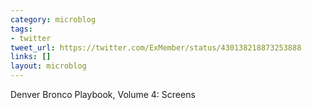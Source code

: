 ```yaml
---
category: microblog
tags:
- twitter
tweet_url: https://twitter.com/ExMember/status/430138218873253888
links: []
layout: microblog
---
```

Denver Bronco Playbook, Volume 4: Screens
